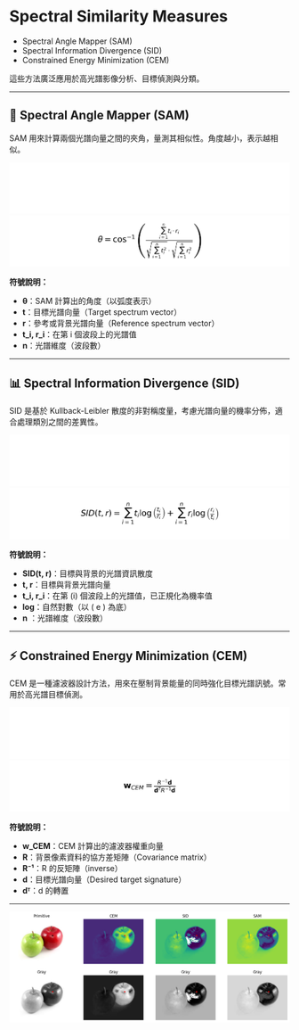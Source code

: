 # Spectral Similarity Measures
- Spectral Angle Mapper (SAM)
- Spectral Information Divergence (SID)
- Constrained Energy Minimization (CEM)

這些方法廣泛應用於高光譜影像分析、目標偵測與分類。

---

## 📐 Spectral Angle Mapper (SAM)

SAM 用來計算兩個光譜向量之間的夾角，量測其相似性。角度越小，表示越相似。

<!-- SAM 公式圖片 -->
<img src="sam_formula_dark.png#gh-dark-mode-only" alt="SAM公式 (深色)" />
<img src="sam_formula_light.png#gh-light-mode-only" alt="SAM公式 (淺色)" />

**符號說明：**

- **θ**：SAM 計算出的角度（以弧度表示）
- **t**：目標光譜向量（Target spectrum vector）
- **r**：參考或背景光譜向量（Reference spectrum vector）
- **t_i, r_i**：在第 i 個波段上的光譜值
- **n**：光譜維度（波段數）

---

## 📊 Spectral Information Divergence (SID)

SID 是基於 Kullback-Leibler 散度的非對稱度量，考慮光譜向量的機率分佈，適合處理類別之間的差異性。

<!-- SID 公式圖片 -->
<img src="sid_formula_dark.png#gh-dark-mode-only" alt="SID公式 (深色)" />
<img src="sid_formula_light.png#gh-light-mode-only" alt="SID公式 (淺色)" />

**符號說明：**

- **SID(t, r)**：目標與背景的光譜資訊散度
- **t, r**：目標與背景光譜向量
- **t_i, r_i**：在第 \(i\) 個波段上的光譜值，已正規化為機率值
- **log**：自然對數（以 \( e \) 為底）
- **n** ：光譜維度（波段數）

---

## ⚡ Constrained Energy Minimization (CEM)

CEM 是一種濾波器設計方法，用來在壓制背景能量的同時強化目標光譜訊號。常用於高光譜目標偵測。

<!-- CEM 公式圖片 -->
<img src="cem_formula_dark.png#gh-dark-mode-only" alt="CEM公式 (深色)" />
<img src="cem_formula_light.png#gh-light-mode-only" alt="CEM公式 (淺色)" />

**符號說明：**

- **w_CEM**：CEM 計算出的濾波器權重向量  
- **R**：背景像素資料的協方差矩陣（Covariance matrix）  
- **R⁻¹**：R 的反矩陣（inverse）  
- **d**：目標光譜向量（Desired target signature）  
- **dᵀ**：d 的轉置  


---

![avatar](./output.png)

